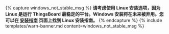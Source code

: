 {% capture windows_not_stable_msg %}
**请考虑使用 Linux 安装选项，因为 Linux 是运行 ThingsBoard 最稳定的平台。Windows 安装将在未来被弃用。您可以在 [安装指南](/docs/user-guide/install/{{docsPrefix}}installation-options/) 页面上找到 Linux 安装指南。**
{% endcapture %}
{% include templates/warn-banner.md content=windows_not_stable_msg %}